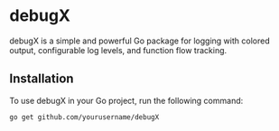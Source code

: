 # debugX

debugX is a simple and powerful Go package for logging with colored output, configurable log levels, and function flow tracking.

## Installation

To use debugX in your Go project, run the following command:

```bash
go get github.com/yourusername/debugX

